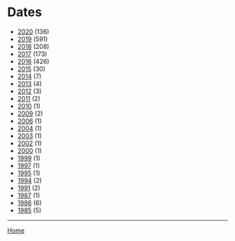 # Dates

  * [2020](./2020/) (136)
  * [2019](./2019/) (591)
  * [2018](./2018/) (208)
  * [2017](./2017/) (173)
  * [2016](./2016/) (426)
  * [2015](./2015/) (30)
  * [2014](./2014/) (7)
  * [2013](./2013/) (4)
  * [2012](./2012/) (3)
  * [2011](./2011/) (2)
  * [2010](./2010/) (1)
  * [2009](./2009/) (2)
  * [2006](./2006/) (1)
  * [2004](./2004/) (1)
  * [2003](./2003/) (1)
  * [2002](./2002/) (1)
  * [2000](./2000/) (1)
  * [1999](./1999/) (1)
  * [1997](./1997/) (1)
  * [1995](./1995/) (1)
  * [1994](./1994/) (2)
  * [1991](./1991/) (2)
  * [1987](./1987/) (1)
  * [1986](./1986/) (6)
  * [1985](./1985/) (5)

----

[Home](../)

